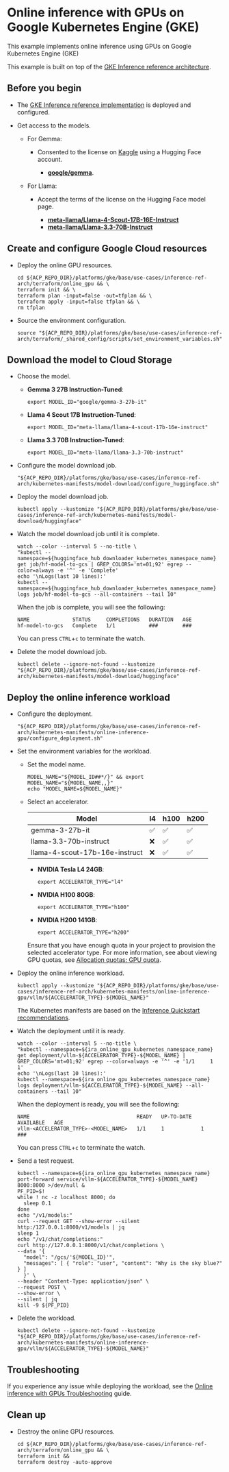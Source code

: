 # Online inference with GPUs on Google Kubernetes Engine (GKE)

This example implements online inference using GPUs on Google Kubernetes Engine
(GKE)

This example is built on top of the
[GKE Inference reference architecture](/docs/platforms/gke/base/use-cases/inference-ref-arch/README.md).

## Before you begin

- The
  [GKE Inference reference implementation](/platforms/gke/base/use-cases/inference-ref-arch/terraform/README.md)
  is deployed and configured.

- Get access to the models.

  - For Gemma:

    - Consented to the license on [Kaggle](https://www.kaggle.com/) using a
      Hugging Face account.

      - [**google/gemma**](https://www.kaggle.com/models/google/gemma).

  - For Llama:

    - Accept the terms of the license on the Hugging Face model page.

      - [**meta-llama/Llama-4-Scout-17B-16E-Instruct**](https://huggingface.co/meta-llama/Llama-4-Scout-17B-16E-Instruct)
      - [**meta-llama/Llama-3.3-70B-Instruct**](https://huggingface.co/meta-llama/Llama-3.3-70B-Instruct)

## Create and configure Google Cloud resources

- Deploy the online GPU resources.

  ```shell
  cd ${ACP_REPO_DIR}/platforms/gke/base/use-cases/inference-ref-arch/terraform/online_gpu && \
  terraform init && \
  terraform plan -input=false -out=tfplan && \
  terraform apply -input=false tfplan && \
  rm tfplan
  ```

- Source the environment configuration.

  ```shell
  source "${ACP_REPO_DIR}/platforms/gke/base/use-cases/inference-ref-arch/terraform/_shared_config/scripts/set_environment_variables.sh"
  ```

## Download the model to Cloud Storage

- Choose the model.

  - **Gemma 3 27B Instruction-Tuned**:

    ```shell
    export MODEL_ID="google/gemma-3-27b-it"
    ```

  - **Llama 4 Scout 17B Instruction-Tuned**:

    ```shell
    export MODEL_ID="meta-llama/llama-4-scout-17b-16e-instruct"
    ```

  - **Llama 3.3 70B Instruction-Tuned**:

    ```shell
    export MODEL_ID="meta-llama/llama-3.3-70b-instruct"
    ```

- Configure the model download job.

  ```shell
  "${ACP_REPO_DIR}/platforms/gke/base/use-cases/inference-ref-arch/kubernetes-manifests/model-download/configure_huggingface.sh"
  ```

- Deploy the model download job.

  ```shell
  kubectl apply --kustomize "${ACP_REPO_DIR}/platforms/gke/base/use-cases/inference-ref-arch/kubernetes-manifests/model-download/huggingface"
  ```

- Watch the model download job until it is complete.

  ```shell
  watch --color --interval 5 --no-title \
  "kubectl --namespace=${huggingface_hub_downloader_kubernetes_namespace_name} get job/hf-model-to-gcs | GREP_COLORS='mt=01;92' egrep --color=always -e '^' -e 'Complete'
  echo '\nLogs(last 10 lines):'
  kubectl --namespace=${huggingface_hub_downloader_kubernetes_namespace_name} logs job/hf-model-to-gcs --all-containers --tail 10"
  ```

  When the job is complete, you will see the following:

  ```text
  NAME              STATUS     COMPLETIONS   DURATION   AGE
  hf-model-to-gcs   Complete   1/1           ###        ###
  ```

  You can press `CTRL`+`c` to terminate the watch.

- Delete the model download job.

  ```shell
  kubectl delete --ignore-not-found --kustomize "${ACP_REPO_DIR}/platforms/gke/base/use-cases/inference-ref-arch/kubernetes-manifests/model-download/huggingface"
  ```

## Deploy the online inference workload

- Configure the deployment.

  ```shell
  "${ACP_REPO_DIR}/platforms/gke/base/use-cases/inference-ref-arch/kubernetes-manifests/online-inference-gpu/configure_deployment.sh"
  ```

- Set the environment variables for the workload.

  - Set the model name.

    ```shell
    MODEL_NAME="${MODEL_ID##*/}" && export MODEL_NAME="${MODEL_NAME,,}"
    echo "MODEL_NAME=${MODEL_NAME}"
    ```

  - Select an accelerator.

    | Model                          | l4  | h100 | h200 |
    | ------------------------------ | --- | ---- | ---- |
    | gemma-3-27b-it                 | ✅  | ✅   | ✅   |
    | llama-3.3-70b-instruct         | ❌  | ✅   | ✅   |
    | llama-4-scout-17b-16e-instruct | ❌  | ✅   | ✅   |

    - **NVIDIA Tesla L4 24GB**:

      ```shell
      export ACCELERATOR_TYPE="l4"
      ```

    - **NVIDIA H100 80GB**:

      ```shell
      export ACCELERATOR_TYPE="h100"
      ```

    - **NVIDIA H200 141GB**:

      ```shell
      export ACCELERATOR_TYPE="h200"
      ```

    Ensure that you have enough quota in your project to provision the selected
    accelerator type. For more information, see about viewing GPU quotas, see
    [Allocation quotas: GPU quota](https://cloud.google.com/compute/resource-usage#gpu_quota).

- Deploy the online inference workload.

  ```shell
  kubectl apply --kustomize "${ACP_REPO_DIR}/platforms/gke/base/use-cases/inference-ref-arch/kubernetes-manifests/online-inference-gpu/vllm/${ACCELERATOR_TYPE}-${MODEL_NAME}"
  ```

  The Kubernetes manifests are based on the
  [Inference Quickstart recommendations](https://cloud.google.com/kubernetes-engine/docs/how-to/machine-learning/inference-quickstart).

- Watch the deployment until it is ready.

  ```shell
  watch --color --interval 5 --no-title \
  "kubectl --namespace=${ira_online_gpu_kubernetes_namespace_name} get deployment/vllm-${ACCELERATOR_TYPE}-${MODEL_NAME} | GREP_COLORS='mt=01;92' egrep --color=always -e '^' -e '1/1     1            1'
  echo '\nLogs(last 10 lines):'
  kubectl --namespace=${ira_online_gpu_kubernetes_namespace_name} logs deployment/vllm-${ACCELERATOR_TYPE}-${MODEL_NAME} --all-containers --tail 10"
  ```

  When the deployment is ready, you will see the following:

  ```text
  NAME                                   READY   UP-TO-DATE   AVAILABLE   AGE
  vllm-<ACCELERATOR_TYPE>-<MODEL_NAME>   1/1     1            1           ###
  ```

  You can press `CTRL`+`c` to terminate the watch.

- Send a test request.

  ```shell
  kubectl --namespace=${ira_online_gpu_kubernetes_namespace_name} port-forward service/vllm-${ACCELERATOR_TYPE}-${MODEL_NAME} 8000:8000 >/dev/null &
  PF_PID=$!
  while ! nc -z localhost 8000; do
    sleep 0.1
  done
  echo "/v1/models:"
  curl --request GET --show-error --silent http:/127.0.0.1:8000/v1/models | jq
  sleep 1
  echo "/v1/chat/completions:"
  curl http://127.0.0.1:8000/v1/chat/completions \
  --data '{
    "model": "/gcs/'${MODEL_ID}'",
    "messages": [ { "role": "user", "content": "Why is the sky blue?" } ]
    }' \
  --header "Content-Type: application/json" \
  --request POST \
  --show-error \
  --silent | jq
  kill -9 ${PF_PID}
  ```

- Delete the workload.

  ```shell
  kubectl delete --ignore-not-found --kustomize "${ACP_REPO_DIR}/platforms/gke/base/use-cases/inference-ref-arch/kubernetes-manifests/online-inference-gpu/vllm/${ACCELERATOR_TYPE}-${MODEL_NAME}"
  ```

## Troubleshooting

If you experience any issue while deploying the workload, see the
[Online inference with GPUs Troubleshooting](/platforms/gke/base/use-cases/inference-ref-arch/examples/online-inference-gpu/troubleshooting.md)
guide.

## Clean up

- Destroy the online GPU resources.

  ```shell
  cd ${ACP_REPO_DIR}/platforms/gke/base/use-cases/inference-ref-arch/terraform/online_gpu && \
  terraform init &&
  terraform destroy -auto-approve
  ```
